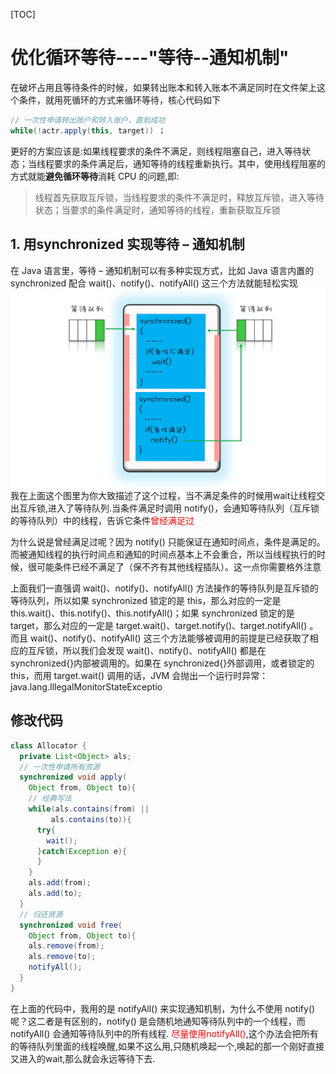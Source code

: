 [TOC]
# 优化循环等待----"等待--通知机制"
在破坏占用且等待条件的时候，如果转出账本和转入账本不满足同时在文件架上这个条件，就用死循环的方式来循环等待，核心代码如下
```java
// 一次性申请转出账户和转入账户，直到成功
while(!actr.apply(this, target)) ；
```
更好的方案应该是:如果线程要求的条件不满足，则线程阻塞自己，进入等待状态；当线程要求的条件满足后，通知等待的线程重新执行。其中，使用线程阻塞的方式就能**避免循环等待**消耗 CPU 的问题,即:
>线程首先获取互斥锁，当线程要求的条件不满足时，释放互斥锁，进入等待状态；当要求的条件满足时，通知等待的线程，重新获取互斥锁

## 1. 用synchronized 实现等待 – 通知机制
在 Java 语言里，等待 – 通知机制可以有多种实现方式，比如 Java 语言内置的 synchronized 配合 wait()、notify()、notifyAll() 这三个方法就能轻松实现
![](https://raw.githubusercontent.com/Haiyang-coder/ImageRepository/main/202201211508906.png)
我在上面这个图里为你大致描述了这个过程，当不满足条件的时候用wait让线程交出互斥锁,进入了等待队列.当条件满足时调用 notify()，会通知等待队列（互斥锁的等待队列）中的线程，告诉它条件<font color=red>曾经满足过</font>

为什么说是曾经满足过呢？因为 notify() 只能保证在通知时间点，条件是满足的。而被通知线程的执行时间点和通知的时间点基本上不会重合，所以当线程执行的时候，很可能条件已经不满足了（保不齐有其他线程插队）。这一点你需要格外注意

上面我们一直强调 wait()、notify()、notifyAll() 方法操作的等待队列是互斥锁的等待队列，所以如果 synchronized 锁定的是 this，那么对应的一定是 this.wait()、this.notify()、this.notifyAll()；如果 synchronized 锁定的是 target，那么对应的一定是 target.wait()、target.notify()、target.notifyAll() 。而且 wait()、notify()、notifyAll() 这三个方法能够被调用的前提是已经获取了相应的互斥锁，所以我们会发现 wait()、notify()、notifyAll() 都是在 synchronized{}内部被调用的。如果在 synchronized{}外部调用，或者锁定的 this，而用 target.wait() 调用的话，JVM 会抛出一个运行时异常：java.lang.IllegalMonitorStateExceptio

## 修改代码
```java
class Allocator {
  private List<Object> als;
  // 一次性申请所有资源
  synchronized void apply(
    Object from, Object to){
    // 经典写法
    while(als.contains(from) ||
         als.contains(to)){
      try{
        wait();
      }catch(Exception e){
      }   
    } 
    als.add(from);
    als.add(to);  
  }
  // 归还资源
  synchronized void free(
    Object from, Object to){
    als.remove(from);
    als.remove(to);
    notifyAll();
  }
}

```

在上面的代码中，我用的是 notifyAll() 来实现通知机制，为什么不使用 notify() 呢？这二者是有区别的，notify() 是会随机地通知等待队列中的一个线程，而 notifyAll() 会通知等待队列中的所有线程.
<font color=red>尽量使用notifyAll()</font>,这个办法会把所有的等待队列里面的线程唤醒,如果不这么用,只随机唤起一个,唤起的那一个刚好直接又进入的wait,那么就会永远等待下去.